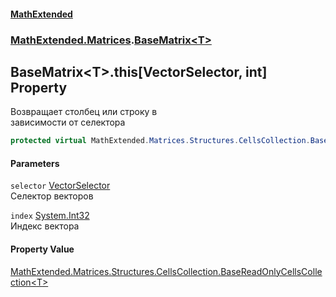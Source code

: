 #### [MathExtended](index.md 'index')
### [MathExtended.Matrices](MathExtended_Matrices.md 'MathExtended.Matrices').[BaseMatrix&lt;T&gt;](MathExtended_Matrices_BaseMatrix_T_.md 'MathExtended.Matrices.BaseMatrix&lt;T&gt;')
## BaseMatrix&lt;T&gt;.this[VectorSelector, int] Property
Возвращает столбец или строку в  
зависимости от селектора  
```csharp
protected virtual MathExtended.Matrices.Structures.CellsCollection.BaseReadOnlyCellsCollection<T> this[MathExtended.Matrices.Structures.CellsCollections.VectorSelector selector, int index] { get; }
```
#### Parameters
<a name='MathExtended_Matrices_BaseMatrix_T__this_MathExtended_Matrices_Structures_CellsCollections_VectorSelector_int__selector'></a>
`selector` [VectorSelector](MathExtended_Matrices_Structures_CellsCollections_VectorSelector.md 'MathExtended.Matrices.Structures.CellsCollections.VectorSelector')  
Селектор векторов
  
<a name='MathExtended_Matrices_BaseMatrix_T__this_MathExtended_Matrices_Structures_CellsCollections_VectorSelector_int__index'></a>
`index` [System.Int32](https://docs.microsoft.com/en-us/dotnet/api/System.Int32 'System.Int32')  
Индекс вектора
  
#### Property Value
[MathExtended.Matrices.Structures.CellsCollection.BaseReadOnlyCellsCollection&lt;](MathExtended_Matrices_Structures_CellsCollection_BaseReadOnlyCellsCollection_T_.md 'MathExtended.Matrices.Structures.CellsCollection.BaseReadOnlyCellsCollection&lt;T&gt;')[T](MathExtended_Matrices_BaseMatrix_T_.md#MathExtended_Matrices_BaseMatrix_T__T 'MathExtended.Matrices.BaseMatrix&lt;T&gt;.T')[&gt;](MathExtended_Matrices_Structures_CellsCollection_BaseReadOnlyCellsCollection_T_.md 'MathExtended.Matrices.Structures.CellsCollection.BaseReadOnlyCellsCollection&lt;T&gt;')
